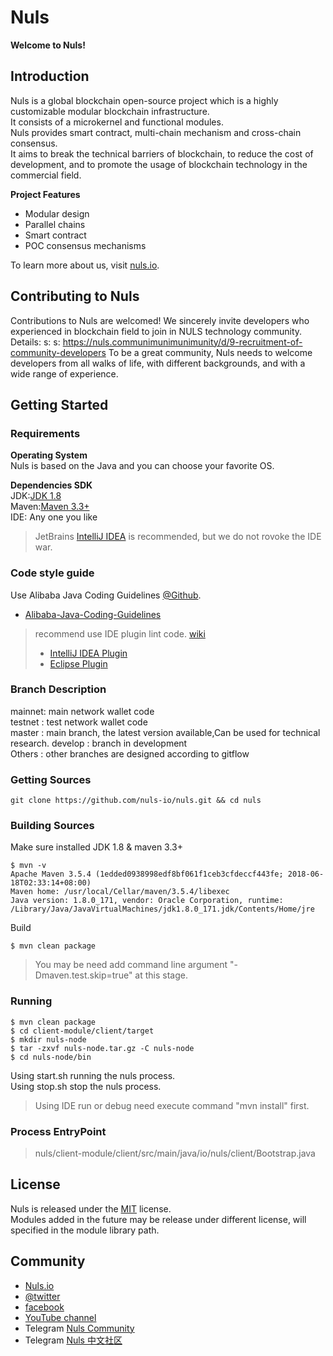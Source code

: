 # Nuls

**Welcome to Nuls!**

## Introduction

Nuls is a global blockchain open-source project which is a highly customizable modular blockchain infrastructure.  
It consists of a microkernel and functional modules.  
Nuls provides smart contract, multi-chain mechanism and cross-chain consensus.  
It aims to break the technical barriers of blockchain, to reduce the cost of development, and to promote the usage of blockchain technology in the commercial field.

**Project Features**

- Modular design  
- Parallel chains  
- Smart contract  
- POC consensus mechanisms

To learn more about us, visit [nuls.io](https://nuls.io/).

## Contributing to Nuls
 
Contributions to Nuls are welcomed!
We sincerely invite developers who experienced in blockchain field to join in NULS technology community. 
Details: s: s: https://nuls.communimunimunimunity/d/9-recruitment-of-community-developers
To be a great community, Nuls needs to welcome developers from all walks of life, with different backgrounds, and with a wide range of experience.
 
## Getting Started

### Requirements

**Operating System**  
Nuls is based on the Java and you can choose your favorite OS.  

**Dependencies SDK**  
JDK:[JDK 1.8](http://www.oracle.com/technetwork/java/javase/downloads/index.html)  
Maven:[Maven 3.3+](http://maven.apache.org/download.cgi)  
IDE: Any one you  like
> JetBrains [IntelliJ IDEA](https://www.jetbrains.com/idea/) is recommended, but we do not rovoke the IDE war.


### Code style guide
Use Alibaba Java Coding Guidelines [@Github](https://github.com/alibaba/p3c).  
* [Alibaba-Java-Coding-Guidelines](https://alibaba.github.io/Alibaba-Java-Coding-Guidelines/)  
> recommend use IDE plugin lint code. [wiki](https://github.com/alibaba/p3c/wiki)
> * [IntelliJ IDEA Plugin](https://github.com/alibaba/p3c/tree/master/idea-plugin)
> * [Eclipse Plugin](https://github.com/alibaba/p3c/tree/master/eclipse-plugin)

### Branch Description
mainnet: main network wallet code  
testnet : test network wallet code  
master : main branch, the latest version available,Can be used for technical research.
develop : branch in development  
Others : other branches are designed according to gitflow   

### Getting Sources


```shell
git clone https://github.com/nuls-io/nuls.git && cd nuls
```

### Building Sources

Make sure installed JDK 1.8 & maven 3.3+

```shell
$ mvn -v
Apache Maven 3.5.4 (1edded0938998edf8bf061f1ceb3cfdeccf443fe; 2018-06-18T02:33:14+08:00)
Maven home: /usr/local/Cellar/maven/3.5.4/libexec
Java version: 1.8.0_171, vendor: Oracle Corporation, runtime: /Library/Java/JavaVirtualMachines/jdk1.8.0_171.jdk/Contents/Home/jre
```

Build

```shell
$ mvn clean package
```
> You may be need add command line argument "-Dmaven.test.skip=true" at this stage.

### Running

```shell
$ mvn clean package
$ cd client-module/client/target
$ mkdir nuls-node
$ tar -zxvf nuls-node.tar.gz -C nuls-node
$ cd nuls-node/bin
```
Using start.sh running the nuls process.  
Using stop.sh stop the nuls process.

> Using IDE run or debug need execute command "mvn install" first.

### Process EntryPoint

> nuls/client-module/client/src/main/java/io/nuls/client/Bootstrap.java

## License

Nuls is released under the [MIT](http://opensource.org/licenses/MIT) license.  
Modules added in the future may be release under different license, will specified in the module library path.

## Community
* [Nuls.io](https://nuls.io/)
* [@twitter](https://twitter.com/nulsservice)  
* [facebook](https://www.facebook.com/nulscommunity/)
* [YouTube channel ](https://www.youtube.com/channel/UC8FkLeF4QW6Undm4B3InN1Q?view_as=subscriber)
* Telegram [Nuls Community](https://t.me/Nulsio)
* Telegram [Nuls 中文社区](https://t.me/Nulscn)
